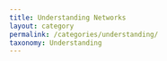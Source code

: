 ```yaml
---
title: Understanding Networks
layout: category
permalink: /categories/understanding/
taxonomy: Understanding
---
```

